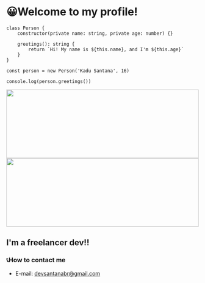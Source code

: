 # 😀Welcome to my profile!

```
class Person {
    constructor(private name: string, private age: number) {}

    greetings(): string {
        return `Hi! My name is ${this.name}, and I'm ${this.age}`
    }
}

const person = new Person('Kadu Santana', 16)

console.log(person.greetings())
```
<div>
  <a href="https://github.com/KaduSantanaDev/SantanaDEVbr">
  <img height="180em" width="100%" src="https://github-readme-stats.vercel.app/api/top-langs/?username=KaduSantanaDev&langs_count=8&theme=radical"/>
  <img height="180em" width="100%" src=" https://github-readme-stats.vercel.app/api?username=KaduSantanaDev"/>
  </a>

</div>

## I'm a freelancer dev!!
### 📞How to contact me

- E-mail: devsantanabr@gmail.com 
